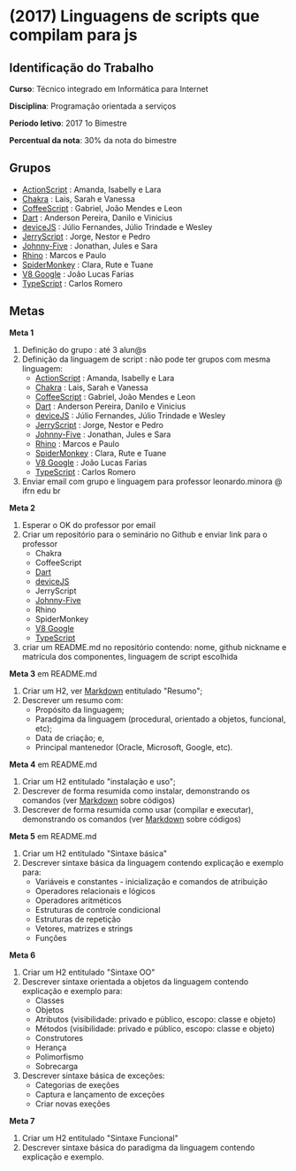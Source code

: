 # [](#header-1) (2017) Linguagens de scripts que compilam para js

## [](#header-2) Identificação do Trabalho

**Curso**: Técnico integrado em Informática para Internet

**Disciplina**: Programação orientada a serviços

**Período letivo**: 2017 1o Bimestre

**Percentual da nota**: 30% da nota do bimestre


## [](#header-2) Grupos
- [ActionScript]() : Amanda, Isabelly e Lara
- [Chakra]() : Lais, Sarah e Vanessa
- [CoffeeScript]() :  Gabriel, João Mendes e Leon
- [Dart](https://github.com/Fisiquelaz/LinguagemDart) : Anderson Pereira, Danilo e Vinicius
- [deviceJS](https://github.com/JulioTrindade/devicejs) : Júlio Fernandes, Júlio Trindade e Wesley
- [JerryScript]() : Jorge, Nestor e Pedro
- [Johnny-Five](https://github.com/johnny99tech/Johnny-Five) : Jonathan, Jules e Sara
- [Rhino]() : Marcos e Paulo
- [SpiderMonkey]() : Clara, Rute e Tuane
- [V8 Google](https://github.com/John-Luke/Seminario-POS) : João Lucas Farias
- [TypeScript](https://github.com/carlosr02/TypeScript) : Carlos Romero



## [](#header-2) Metas

**Meta 1**
1. Definição do grupo : até 3 alun@s
2. Definição da linguagem de script : não pode ter grupos com mesma linguagem:
    - [ActionScript](http://help.adobe.com/en_US/ActionScript/3.0_ProgrammingAS3/WS5b3ccc516d4fbf351e63e3d118a9b90204-7ec7.html) : Amanda, Isabelly e Lara
    - [Chakra](https://github.com/Microsoft/ChakraCore) : Lais, Sarah e Vanessa
    - [CoffeeScript](http://coffeescript.org) :  Gabriel, João Mendes e Leon
    - [Dart](https://www.dartlang.org) : Anderson Pereira, Danilo e Vinicius
    - [deviceJS](http://devicejs.org) : Júlio Fernandes, Júlio Trindade e Wesley
    - [JerryScript](http://jerryscript.net) : Jorge, Nestor e Pedro
    - [Johnny-Five](http://johnny-five.io) : Jonathan, Jules e Sara
    - [Rhino](https://developer.mozilla.org/pt-BR/docs/Mozilla/Projects/Rhino) : Marcos e Paulo
    - [SpiderMonkey](https://developer.mozilla.org/en-US/docs/Mozilla/Projects/SpiderMonkey) : Clara, Rute e Tuane
    - [V8 Google](https://developers.google.com/v8/) : João Lucas Farias
    - [TypeScript](https://www.typescriptlang.org) : Carlos Romero
3. Enviar email com grupo e linguagem para professor leonardo.minora @ ifrn edu br

**Meta 2**
1. Esperar o OK do professor por email
2. Criar um repositório para o seminário no Github e enviar link para o professor
    - Chakra
    - CoffeeScript
    - [Dart](https://github.com/Fisiquelaz/LinguagemDart)
    - [deviceJS](https://github.com/JulioTrindade/devicejs)
    - JerryScript
    - [Johnny-Five](https://github.com/johnny99tech/Johnny-Five)
    - Rhino
    - SpiderMonkey
    - [V8 Google](https://github.com/John-Luke/Seminario-POS)
    - [TypeScript](https://github.com/carlosr02/TypeScript)
3. criar um README.md no repositório contendo: nome, github nickname e matrícula dos componentes, linguagem de script escolhida

**Meta 3** em README.md
1. Criar um H2, ver [Markdown](https://en.support.wordpress.com/markdown-quick-reference/) entitulado "Resumo";
2. Descrever um resumo com:
    - Propósito da linguagem;
    - Paradgima da linguagem (procedural, orientado a objetos, funcional, etc);
    - Data de criação; e,
    - Principal mantenedor (Oracle, Microsoft, Google, etc).


**Meta 4** em README.md
1. Criar um H2 entitulado "instalação e uso";
2. Descrever de forma resumida como instalar, demonstrando os comandos (ver [Markdown](https://en.support.wordpress.com/markdown-quick-reference/) sobre códigos)
3. Descrever de forma resumida como usar (compilar e executar), demonstrando os comandos (ver [Markdown](https://en.support.wordpress.com/markdown-quick-reference/) sobre códigos)

**Meta 5** em README.md
1. Criar um H2 entitulado "Sintaxe básica"
2. Descrever sintaxe básica da linguagem contendo explicação e exemplo para:
   - Variáveis e constantes - inicialização e comandos de atribuição
   - Operadores relacionais e lógicos
   - Operadores aritméticos
   - Estruturas de controle condicional
   - Estruturas de repetição
   - Vetores, matrizes e strings
   - Funções

**Meta 6**
1. Criar um H2 entitulado "Sintaxe OO"
2. Descrever sintaxe orientada a objetos da linguagem contendo explicação e exemplo para:
   - Classes
   - Objetos
   - Atributos (visibilidade: privado e público, escopo: classe e objeto)
   - Métodos (visibilidade: privado e público, escopo: classe e objeto)
   - Construtores
   - Herança
   - Polimorfismo
   - Sobrecarga
3. Descrever sintaxe básica de exceções:
   - Categorias de exeções
   - Captura e lançamento de exceções
   - Criar novas exeções


**Meta 7**
1. Criar um H2 entitulado "Sintaxe Funcional"
2. Descrever sintaxe básica do paradigma da linguagem contendo explicação e exemplo.
